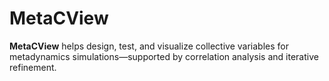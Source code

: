 # MetaCView

**MetaCView** helps design, test, and visualize collective variables for metadynamics simulations—supported by correlation analysis and iterative refinement.
